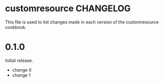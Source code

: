 # customresource CHANGELOG

This file is used to list changes made in each version of the customresource cookbook.

# 0.1.0

Initial release.

- change 0
- change 1

